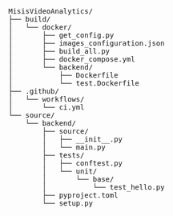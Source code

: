 <pre>
MisisVideoAnalytics/
├── build/
│   └── docker/
│       ├── get_config.py
│       ├── images_configuration.json
│       ├── build_all.py
│       ├── docker_compose.yml
│       └── backend/
│           ├── Dockerfile
│           └── test.Dockerfile
├── .github/
│   └── workflows/
│       └── ci.yml
└── source/
    └── backend/
        ├── source/
        │   ├── __init__.py
        │   └── main.py
        ├── tests/
        │   ├── conftest.py
        │   └── unit/
        │       └── base/
        │           └── test_hello.py
        ├── pyproject.toml
        └── setup.py
</pre>